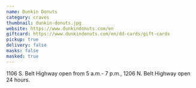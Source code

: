 ```yaml
---
name: Dunkin Donuts
category: craves
thumbnail: dunkin-donuts.jpg
website: https://www.dunkindonuts.com/en
giftcard: https://www.dunkindonuts.com/en/dd-cards/gift-cards
pickup: true
delivery: false
masks: false
masked: true
---
```

1106 S. Belt Highway open from 5 a.m.- 7 p.m., 1206 N. Belt Highway open 24 hours.
